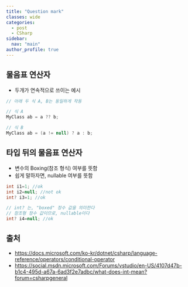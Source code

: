 ```yaml
---
title: "Question mark"
classes: wide
categories: 
  - post
  - CSharp
sidebar:
  nav: "main"
author_profile: true
---
```

   
## 물음표 연산자
* 두개가 연속적으로 쓰이는 예시

```csharp
// 아래 두 식 A, B는 동일하게 작동

// 식 A
MyClass ab = a ?? b;

// 식 B
MyClass ab = (a != null) ? a : b;
```

## 타입 뒤의 물음표 연산자
* 변수의 Boxing(참조 형식) 여부를 뜻함
* 쉽게 말하자면, nullable 여부를 뜻함
```csharp
int i1=1; //ok
int i2=null; //not ok
int? i3=1; //ok

// int? 는, "boxed" 정수 값을 의미한다
// 참조형 정수 값이므로, nullable이다
int? i4=null; //ok
```
  
## 출처
* <https://docs.microsoft.com/ko-kr/dotnet/csharp/language-reference/operators/conditional-operator>
* <https://social.msdn.microsoft.com/Forums/vstudio/en-US/4107d47b-b1c4-495d-a67a-6ad3f2e7adbc/what-does-int-mean?forum=csharpgeneral>